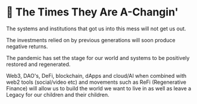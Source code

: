 # 🔶 The Times They Are A-Changin'

The systems and institutions that got us into this mess will not get us out.

The investments relied on by previous generations will soon produce negative returns.

The pandemic has set the stage for our world and systems to be positively restored and regenerated.

Web3, DAO's, DeFi, blockchain, dApps and cloud/AI when combined with web2 tools (social/video etc) and movements such as ReFi (Regenerative Finance) will allow us to build the world we want to live in as well as leave a Legacy for our children and their children.
